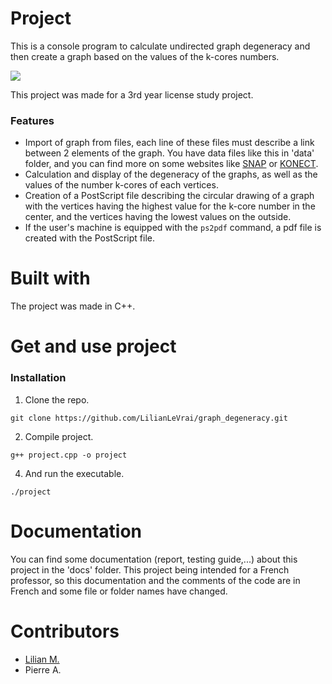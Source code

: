 # Project

This is a console program to calculate undirected graph degeneracy and then create a graph based on the values of the k-cores numbers.

![](./imgReadme.jpg)

This project was made for a 3rd year license study project.

### Features 

- Import of graph from files, each line of these files must describe a link between 2 elements of the graph. You have data files like this in 'data' folder, and you can find more on some websites like [SNAP](http://snap.stanford.edu/data/index.html "") or [KONECT](http://konect.cc/ "").
- Calculation and display of the degeneracy of the graphs, as well as the values of the number k-cores of each vertices.
- Creation of a PostScript file describing the circular drawing of a graph with the vertices having the highest value for the k-core number in the center, and the vertices having the lowest values on the outside.
- If the user's machine is equipped with the `ps2pdf` command, a pdf file is created with the PostScript file.

# Built with 

The project was made in C++.

# Get and use project

### Installation 

1. Clone the repo. 
```
git clone https://github.com/LilianLeVrai/graph_degeneracy.git
```
2. Compile project. 
```
g++ project.cpp -o project
```
4. And run the executable. 
```
./project
```


# Documentation

You can find some documentation (report, testing guide,...) about this project in the 'docs' folder. 
This project being intended for a French professor, so this documentation and the comments of the code are in French and some file or folder names have changed. 


# Contributors 

- [Lilian M.](https://github.com/LilianManzano "")
- Pierre A.
